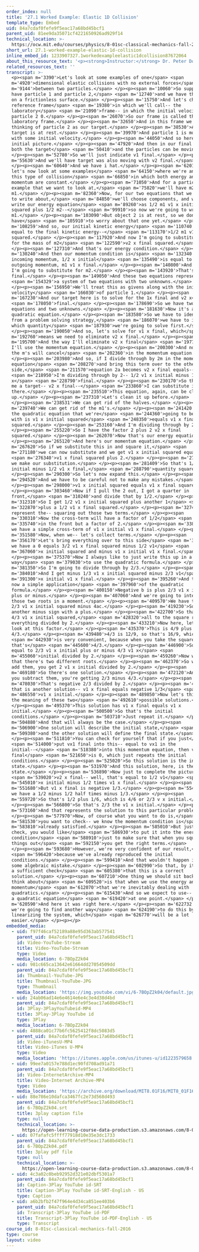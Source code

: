 ```yaml
---
order_index: null
title: '27.1 Worked Example: Elastic 1D Collision'
template_type: Embed
uid: 84a7cdaf0fefe9f5eac17a68bd45bcf1
parent_uid: 81ee9da35071cf4221650926ad929f14
technical_location: >-
  https://ocw.mit.edu/courses/physics/8-01sc-classical-mechanics-fall-2016/week-9-collision-theory/27.1-worked-example-elastic-1d-collision/27.1-worked-example-elastic-1d-collision
short_url: 27.1-worked-example-elastic-1d-collision
inline_embed_id: 1233907327.1workedexampleelastic1dcollision87672064
about_this_resource_text: '<p><strong>Instructor:</strong> Dr. Peter Dourmashkin</p>'
related_resources_text: ''
transcript: >-
  <p><span m='3390'>Let's look at some examples of one</span> <span
  m='4920'>dimensional elastic collisions with no external forces</span> <span
  m='9144'>between two particles.</span> </p><p><span m='10060'>So suppose I
  have particle 1 and particle 2,</span> <span m='12740'>and we have them moving
  on a frictionless surface.</span> </p><p><span m='15750'>And let's choose a
  reference frame</span> <span m='19380'>in which we'll call-- the
  laboratory</span> <span m='21090'>frame-- in which the initial velocity of
  particle 2 0.</span> </p><p><span m='26070'>So our frame is called the
  laboratory frame.</span> </p><p><span m='32650'>And in this frame we're
  thinking of particle 2 as our target.</span> </p><p><span m='38530'>And the
  target is at rest.</span> </p><p><span m='39970'>And particle 1 is moving in
  with some initial velocity.</span> </p><p><span m='44050'>And so here is our
  initial picture.</span> </p><p><span m='47920'>And then in our final state,
  both the target</span> <span m='50410'>and the particles can be moving.</span>
  </p><p><span m='52780'>So we'll just indicate v1 final.</span> </p><p><span
  m='55630'>And we'll have target was also moving with v2 final.</span>
  </p><p><span m='60640'>And we have i hat.</span> </p><p><span m='62016'>So
  let's now look at some examples</span> <span m='64150'>where we're analyzing
  this type of collision</span> <span m='66850'>in which both energy and
  momentum are constant.</span> </p><p><span m='71050'>And for a particular
  example that we want to look at,</span> <span m='75820'>we'll have m2 is twice
  m1.</span> </p><p><span m='82360'>Now, for our two equations that we're going
  to write about,</span> <span m='84850'>we'll choose components, and we'll
  write our energy equation</span> <span m='89260'>as 1/2 m1 v1 x initial
  squared plus 1/2 m2--</span> <span m='99910'>so now we're going to write 2
  m1.</span> </p><p><span m='103090'>But object 2 is at rest, so we don't
  have</span> <span m='105910'>to worry about that one yet.</span> </p><p><span
  m='108259'>And so, our initial kinetic energy</span> <span m='110740'>is just
  equal to the final kinetic energy--</span> <span m='113170'>1/2 m1 v1 x final
  squared.</span> </p><p><span m='117920'>And now I'm going to substitute in 2m1
  for the mass of m2</span> <span m='122590'>v2 x final squared.</span>
  </p><p><span m='127310'>And that's our energy condition.</span> </p><p><span
  m='130240'>And then our momentum condition is</span> <span m='132340'>that the
  incoming momentum, 1/2 x initial</span> <span m='135490'>is equal to the
  outgoing momentum, m1 v1 x final.</span> </p><p><span m='140800'>And again,
  I'm going to substitute for m2.</span> </p><p><span m='143920'>That's 2m1 v2 x
  final.</span> </p><p><span m='149050'>And these two equations represent</span>
  <span m='154329'>a system of two equations with two unknowns.</span>
  </p><p><span m='156950'>We'll treat this as givens along with the initial
  velocity</span> <span m='166030'>of particle 1.</span> </p><p><span
  m='167230'>And our target here is to solve for the 1x final and v2 x</span>
  <span m='178050'>final.</span> </p><p><span m='178690'>So we have two
  equations and two unknowns.</span> </p><p><span m='181630'>Now it's a
  quadratic equation.</span> </p><p><span m='183580'>So we have to identify--
  from a problem solving strategy,</span> <span m='186070'>we have to identify
  which quantity</span> <span m='187930'>we're going to solve first.</span>
  </p><p><span m='190050'>And so, let's solve for v1 x final, which</span> <span
  m='192760'>means we need to eliminate v2 x final.</span> </p><p><span
  m='195700'>And the way I'll eliminate v2 x final</span> <span m='197740'>is
  I'll use the momentum equation.</span> </p><p><span m='200300'>And notice that
  the m's will cancel</span> <span m='202360'>in the momentum equation.</span>
  </p><p><span m='203980'>And so, if I divide through by 2m in the momentum
  equation</span> <span m='208270'>and bring this term over to the other
  side,</span> <span m='211570'>equation 2a becomes v2 x final equals--</span>
  <span m='218950'>I'm dividing through by 2-- 1/2 v1 x initial minus 1/2 v1
  x</span> <span m='228790'>final.</span> </p><p><span m='230170'>So this gives
  me a target-- v2 x final--</span> <span m='233860'>I can substitute into
  there.</span> </p><p><span m='235510'>This equation, again, can be cleaned
  up.</span> </p><p><span m='237310'>Let's clean it up before.</span>
  </p><p><span m='238531'>We can get rid of the halves.</span> </p><p><span
  m='239740'>We can get rid of the m1's.</span> </p><p><span m='241420'>And so
  the quadratic equation that we're</span> <span m='244360'>going to be working
  with is v1 x initial squared</span> <span m='248350'>equals v1 x final
  squared.</span> </p><p><span m='253160'>And I'm dividing through by 2.</span>
  </p><p><span m='255220'>So I have the factor 2 plus 2 v2 x final
  squared.</span> </p><p><span m='262070'>Now that's our energy equation.</span>
  </p><p><span m='265120'>And here's our momentum equation.</span> </p><p><span
  m='267620'>So if we substitute this in and square it,</span> <span
  m='271180'>we can now substitute and we get v1 x initial squared equals</span>
  <span m='276340'>v1 x final squared plus 2.</span> </p><p><span m='279200'>Now
  we make our substitution.</span> </p><p><span m='281409'>So that's 1/2 v1 x
  initial minus 1/2 v1 x final,</span> <span m='288790'>quantity squared.</span>
  </p><p><span m='290300'>So let's now expand this.</span> </p><p><span
  m='294520'>And we have to be careful not to make any mistakes.</span>
  </p><p><span m='298000'>v1 x initial squared equals v1 x final squared.</span>
  </p><p><span m='303460'>Now if I pull the 2 out, I got a quarter in
  front,</span> <span m='310240'>and divide that by 1/2.</span> </p><p><span
  m='312310'>So I get 1/2 v1 x initial squared plus another 1</span> <span
  m='322870'>plus a 1/2 v1 x final squared.</span> </p><p><span m='327460'>Those
  represent the-- squaring out those two terms.</span> </p><p><span
  m='330310'>Now the cross-term will have a factor of 1/2</span> <span
  m='335740'>in the front but a factor of 2.</span> </p><p><span m='338150'>So
  we have a simple cross-term of v1 x initial v1 x final.</span> </p><p><span
  m='351580'>Now, when we-- let's collect terms.</span> </p><p><span
  m='356170'>Let's bring everything over to this side</span> <span m='358450'>so
  we have a 0 equals 3/2 v1 x final squared minus 1/2 v1</span> <span
  m='367060'>x initial squared and minus v1 x initial v1 x final.</span>
  </p><p><span m='375370'>Now I always like to just write this up in a simple
  way</span> <span m='379030'>to use the quadratic formula.</span> </p><p><span
  m='381350'>So I'm going to divide through by 2/3.</span> </p><p><span
  m='384010'>And I get minus 1/3 v1 x initial squared minus 2/3 v1</span> <span
  m='391300'>x initial v1 x final.</span> </p><p><span m='395260'>And this is
  now a simple application</span> <span m='397960'>of the quadratic
  formula.</span> </p><p><span m='400150'>Negative b is plus 2/3 v1 x initial
  plus or minus.</span> </p><p><span m='407060'>And we're going to interpret
  those two roots in a moment.</span> </p><p><span m='409570'>We have to factor
  2/3 v1 x initial squared minus 4ac.</span> </p><p><span m='419230'>So that's
  another minus sign with a plus.</span> </p><p><span m='422700'>So that's plus
  4/3 v1 x initial squared,</span> <span m='428320'>all to the square root, and
  everything divided by 2.</span> </p><p><span m='433210'>Now here, let's just
  look at this factor.</span> </p><p><span m='435370'>This is 4/9 plus
  4/3.</span> </p><p><span m='439480'>4/3 is 12/9, so that's 16/9, which</span>
  <span m='442930'>is very convenient, because when you take the square root
  that's</span> <span m='445600'>4/3.</span> </p><p><span m='446900'>So we get
  equal to 2/3 v1 x initial plus or minus 4/3 v1 x</span> <span
  m='455060'>initial divided by 2.</span> </p><p><span m='459260'>Now we see
  that there's two different roots.</span> </p><p><span m='462370'>So when you
  add them, you get 2 v1 x initial divided by 2.</span> </p><p><span
  m='469180'>So there's one solution.</span> </p><p><span m='472120'>And when
  you subtract them, you're getting 2/3 minus 4/3.</span> </p><p><span
  m='478030'>That's negative 2/3 divided by 2.</span> </p><p><span m='481270'>So
  that is another solution-- v1 x final equals negative 1/3</span> <span
  m='486550'>v1 x initial.</span> </p><p><span m='489850'>Now let's think about
  the meaning of these two</span> <span m='492610'>possible solutions.</span>
  </p><p><span m='495370'>This solution has v1 x final equals v1 x
  initial.</span> </p><p><span m='500500'>So that's the initial
  conditions.</span> </p><p><span m='503710'>Just repeat it.</span> </p><p><span
  m='504880'>And that will always be the case.</span> </p><p><span
  m='506900'>One solution will describe the initial state,</span> <span
  m='509380'>and the other solution will define the final state.</span>
  </p><p><span m='511810'>You can check for yourself that if you just</span>
  <span m='514000'>put vx1 final into this-- equal to vx1 in the
  initial--</span> <span m='518380'>into this momentum equation, then v2 x
  final</span> <span m='521650'>is 0, which just repeats the initial
  conditions.</span> </p><p><span m='525020'>So this solution is the initial
  state.</span> </p><p><span m='531970'>And this solution, here, is the final
  state.</span> </p><p><span m='536890'>Now just to complete the picture,</span>
  <span m='539020'>v2 x final-- well, that's equal to 1/2 v1</span> <span
  m='545010'>x initial minus 1/2 times v1 x final.</span> </p><p><span
  m='551680'>But v1 x final is negative 1/3.</span> </p><p><span m='554890'>So
  we have a 1/2 minus 1/2 half times minus 1/3.</span> </p><p><span
  m='559720'>So that's 1/2 plus 1/6, which is 4/6 or 2/3 v x initial.</span>
  </p><p><span m='566800'>So that's 2/3 the v1 x initial.</span> </p><p><span
  m='573160'>And that represents the solution to this particular problem.</span>
  </p><p><span m='577970'>Now, of course what you want to do is,</span> <span
  m='581530'>you want to check-- we know the momentum condition is</span> <span
  m='583810'>already satisfied.</span> </p><p><span m='585010'>But just as a
  check, you would like</span> <span m='586930'>to put it into the energy
  condition</span> <span m='588910'>just to make sure that when you square these
  things out</span> <span m='592150'>you get the right terms.</span>
  </p><p><span m='593680'>However, we're very confident of our result,</span>
  <span m='596420'>because we've already reproduced the initial
  conditions.</span> </p><p><span m='599410'>And that wouldn't happen if we made
  some algebraic mistake.</span> </p><p><span m='602990'>So that, by itself, is
  a sufficient check</span> <span m='605380'>that this is a correct
  solution.</span> </p><p><span m='607210'>One thing we should sit back and
  think about</span> <span m='609520'>is that when we use the energy and
  momentum</span> <span m='612070'>that we're inevitably dealing with
  quadratics.</span> </p><p><span m='615430'>And so we expect to use-- to solve
  a quadratic equation</span> <span m='619420'>at one point.</span> </p><p><span
  m='620590'>And here it was right here.</span> </p><p><span m='622732'>Now
  we're going to find another way</span> <span m='624190'>to do this by
  linearizing the system, which</span> <span m='626770'>will be a lot
  easier.</span> </p><p></p>
embedded_media:
  - uid: f97f46caf52189a88e95d363ab577541
    parent_uid: 84a7cdaf0fefe9f5eac17a68bd45bcf1
    id: Video-YouTube-Stream
    title: Video-YouTube-Stream
    type: Video
    media_location: 6-7BOpZ2k04
  - uid: 981c665ca13642e61664dd27054509dd
    parent_uid: 84a7cdaf0fefe9f5eac17a68bd45bcf1
    id: Thumbnail-YouTube-JPG
    title: Thumbnail-YouTube-JPG
    type: Thumbnail
    media_location: 'https://img.youtube.com/vi/6-7BOpZ2k04/default.jpg'
  - uid: 24ab06ad14e6e4614e6e4c3e4d38d4bd
    parent_uid: 84a7cdaf0fefe9f5eac17a68bd45bcf1
    id: 3Play-3PlayYouTubeid-MP4
    title: 3Play-3Play YouTube id
    type: 3Play
    media_location: 6-7BOpZ2k04
  - uid: 4888ca01c77b6fc5625412f8dc5083d5
    parent_uid: 84a7cdaf0fefe9f5eac17a68bd45bcf1
    id: Video-iTunesU-MP4
    title: Video-iTunes U-MP4
    type: Video
    media_location: 'https://itunes.apple.com/us/itunes-u/id1223579658'
  - uid: 99ee7a0157e788d1ec90fd708ad91a71
    parent_uid: 84a7cdaf0fefe9f5eac17a68bd45bcf1
    id: Video-InternetArchive-MP4
    title: Video-Internet Archive-MP4
    type: Video
    media_location: 'https://archive.org/download/MIT8.01F16/MIT8_01F16_L27v01_360p.mp4'
  - uid: 88e786e10dafca3467fc2e73d568d493
    parent_uid: 84a7cdaf0fefe9f5eac17a68bd45bcf1
    id: 6-7BOpZ2k04.srt
    title: 3play caption file
    type: null
    technical_location: >-
      https://open-learning-course-data-production.s3.amazonaws.com/8-01sc-classical-mechanics-fall-2016/88e786e10dafca3467fc2e73d568d493_6-7BOpZ2k04.srt
  - uid: 07fafafc5ffff77918d10e35e3dc1733
    parent_uid: 84a7cdaf0fefe9f5eac17a68bd45bcf1
    id: 6-7BOpZ2k04.pdf
    title: 3play pdf file
    type: null
    technical_location: >-
      https://open-learning-course-data-production.s3.amazonaws.com/8-01sc-classical-mechanics-fall-2016/07fafafc5ffff77918d10e35e3dc1733_6-7BOpZ2k04.pdf
  - uid: 4c3a02c0beb92952d321e02dbf5301a7
    parent_uid: 84a7cdaf0fefe9f5eac17a68bd45bcf1
    id: Caption-3Play YouTube id-SRT
    title: Caption-3Play YouTube id-SRT-English - US
    type: Caption
  - uid: a6b2bfb2f47f964e4d34ca851ee403b6
    parent_uid: 84a7cdaf0fefe9f5eac17a68bd45bcf1
    id: Transcript-3Play YouTube id-PDF
    title: Transcript-3Play YouTube id-PDF-English - US
    type: Transcript
course_id: 8-01sc-classical-mechanics-fall-2016
type: course
layout: video
---
```

